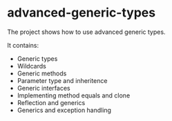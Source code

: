 advanced-generic-types
======================

The project shows how to use advanced generic types.

It contains:
- Generic types
- Wildcards
- Generic methods
- Parameter type and inheritence
- Generic interfaces
- Implementing method equals and clone
- Reflection and generics
- Generics and exception handling
